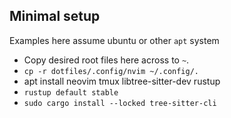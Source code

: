 ## Minimal setup

Examples here assume ubuntu or other `apt` system

- Copy desired root files here across to `~`.
- `cp -r dotfiles/.config/nvim ~/.config/.`
- apt install neovim tmux libtree-sitter-dev rustup
- `rustup default stable`
- `sudo cargo install --locked tree-sitter-cli`
